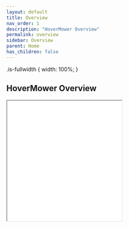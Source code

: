 ```yaml
---
layout: default
title: Overview
nav_order: 1
description: "HoverMower Overview"
permalink: overview
sidebar: Overview
parent: Home
has_children: false
---
```

.is-fullwidth {
    width: 100%;
}

## HoverMower Overview
<div>
    <iframe src="/render/Mower_rotation.html" class="is-fullwidth" height="315px"
    </iframe>
</div>
## Dimensions